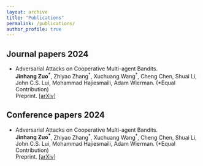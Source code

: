 ```yaml
---
layout: archive
title: "Publications"
permalink: /publications/
author_profile: true
---
```

Journal papers
2024
------
- Adversarial Attacks on Cooperative Multi-agent Bandits.  
**Jinhang Zuo<sup>\*</sup>**, Zhiyao Zhang<sup>\*</sup>, Xuchuang Wang<sup>\*</sup>, Cheng Chen, Shuai Li, John C.S. Lui, Mohammad Hajiesmaili, Adam Wierman. (*Equal Contribution)  
Preprint. [[arXiv]](https://arxiv.org/abs/2311.01698)


Conference papers
2024
------
- Adversarial Attacks on Cooperative Multi-agent Bandits.  
**Jinhang Zuo<sup>\*</sup>**, Zhiyao Zhang<sup>\*</sup>, Xuchuang Wang<sup>\*</sup>, Cheng Chen, Shuai Li, John C.S. Lui, Mohammad Hajiesmaili, Adam Wierman. (*Equal Contribution)  
Preprint. [[arXiv]](https://arxiv.org/abs/2311.01698)

